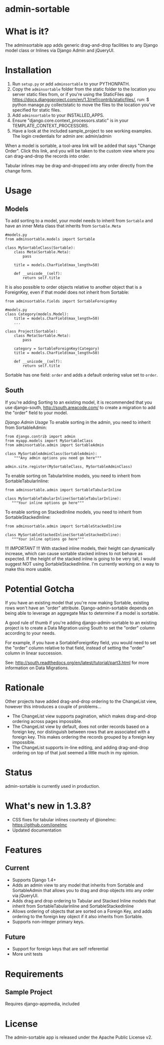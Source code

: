 admin-sortable
=============

What is it?
=============
The adminsortable app adds generic drag-and-drop facilities
to any Django model class or Inlines via Django Admin and jQueryUI.

Installation
=============
1. Run ``setup.py`` or add ``adminsortable`` to your PYTHONPATH.
2. Copy the ``adminsortable`` folder from the static folder to the
location you server static files from, or if you're using the StaticFiles app
 https://docs.djangoproject.com/en/1.3/ref/contrib/staticfiles/,
run: $ python manage.py collectstatic to move the files to the location
you've specified for static files.
3. Add ``adminsortable`` to your INSTALLED_APPS.
4. Ensure "django.core.context_processors.static" is in your TEMPLATE_CONTEXT_PROCESSORS.
5. Have a look at the included sample_project to see working examples.
The login credentials for admin are: admin/admin

When a model is sortable, a tool-area link will be added that says "Change Order".
Click this link, and you will be taken to the custom view where you can drag-and-drop
the records into order.

Tabular inlines may be drag-and-dropped into any order directly from the change form.

Usage
=============
Models
----------------------
To add sorting to a model, your model needs to inherit from ``Sortable`` and
have an inner Meta class that inherits from ``Sortable.Meta``

    #models.py
    from adminsortable.models import Sortable

    class MySortableClass(Sortable):
        class Meta(Sortable.Meta):
			pass

        title = models.CharField(max_length=50)

        def __unicode__(self):
            return self.title


It is also possible to order objects relative to another object that is a ForeignKey,
even if that model does not inherit from Sortable:

    from adminsortable.fields import SortableForeignKey

    #models.py
    class Category(models.Model):
        title = models.CharField(max_length=50)
        ...

    class Project(Sortable):
        class Meta(Sortable.Meta):
			pass

        category = SortableForeignKey(Category)
        title = models.CharField(max_length=50)

        def __unicode__(self):
            return self.title


Sortable has one field: `order` and adds a default ordering value set to `order`.

South
------
If you're adding Sorting to an existing model, it is recommended that you use django-south,
http://south.areacode.com/ to create a migration to add the "order" field to your model.


*Django Admin Usage*
To enable sorting in the admin, you need to inherit from SortableAdmin:

    from django.contrib import admin
    from myapp.models import MySortableClass
    from adminsortable.admin import SortableAdmin

    class MySortableAdminClass(SortableAdmin):
        """Any admin options you need go here"""

    admin.site.register(MySortableClass, MySortableAdminClass)


To enable sorting on TabularInline models, you need to inherit from
SortableTabularInline:

    from adminsortable.admin import SortableTabularInline

    class MySortableTabularInline(SortableTabularInline):
       """Your inline options go here"""


To enable sorting on StackedInline models, you need to inherit from
SortableStackedInline:

    from adminsortable.admin import SortableStackedInline

    class MySortableStackedInline(SortableStackedInline):
       """Your inline options go here"""

!!! *IMPORTANT* !!!
With stacked inline models, their height can dynamically increase,
which can cause sortable stacked inlines to not behave as expected.
If the height of the stacked inline is going to be very tall, I would
suggest NOT using SortableStackedInline. I'm currently working on
a way to make this more usable.


Potential Gotcha
=============

If you have an existing model that you're now making Sortable, existing
rows won't have an "order" attribute. Django-admin-sortable depends on
being able to leverage an aggregate Max to determine if a model is sortable.

A good rule of thumb if you're adding django-admin-sortable to an existing
project is to create a Data Migration using South to set the "order" column
according to your needs.

For example, if you have a SortableForeignKey field, you would need to set
the "order" column relative to that field, instead of setting the "order"
column in linear succession.

See: http://south.readthedocs.org/en/latest/tutorial/part3.html for more
information on Data Migrations.


Rationale
=============
Other projects have added drag-and-drop ordering to the ChangeList
view, however this introduces a couple of problems...

- The ChangeList view supports pagination, which makes drag-and-drop
ordering across pages impossible.
- The ChangeList view by default, does not order records based on a
foreign key, nor distinguish between rows that are associated with a
foreign key. This makes ordering the records grouped by a foreign key
impossible.
- The ChangeList supports in-line editing, and adding drag-and-drop
ordering on top of that just seemed a little much in my opinion.

Status
=============
admin-sortable is currently used in production.


What's new in 1.3.8?
=============
- CSS fixes for tabular inlines courtesty of @ionelmc: https://github.com/ionelmc
- Updated documentation

Features
=============
Current
---------
- Supports Django 1.4+
- Adds an admin view to any model that inherits from Sortable and SortableAdmin
that allows you to drag and drop objects into any order via jQueryUI.
- Adds drag and drop ordering to Tabular and Stacked Inline models that inherit from
SortableTabularInline and SortableStackedInline
- Allows ordering of objects that are sorted on a Foreign Key, and adds ordering
to the foreign key object if it also inherits from Sortable.
- Supports non-integer primary keys.

Future
------
- Support for foreign keys that are self referential
- More unit tests

Requirements
=============
Sample Project
----------------
Requires django-appmedia, included

License
=============
The admin-sortable app is released
under the Apache Public License v2.
